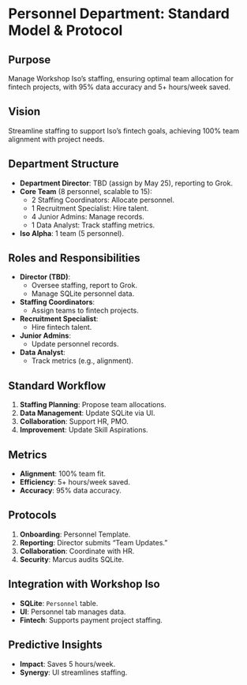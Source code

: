 # Personnel Department: Standard Model & Protocol

## Purpose
Manage Workshop Iso’s staffing, ensuring optimal team allocation for fintech projects, with 95% data accuracy and 5+ hours/week saved.

## Vision
Streamline staffing to support Iso’s fintech goals, achieving 100% team alignment with project needs.

## Department Structure
- **Department Director**: TBD (assign by May 25), reporting to Grok.
- **Core Team** (8 personnel, scalable to 15):
  - 2 Staffing Coordinators: Allocate personnel.
  - 1 Recruitment Specialist: Hire talent.
  - 4 Junior Admins: Manage records.
  - 1 Data Analyst: Track staffing metrics.
- **Iso Alpha**: 1 team (5 personnel).

## Roles and Responsibilities
- **Director (TBD)**:
  - Oversee staffing, report to Grok.
  - Manage SQLite personnel data.
- **Staffing Coordinators**:
  - Assign teams to fintech projects.
- **Recruitment Specialist**:
  - Hire fintech talent.
- **Junior Admins**:
  - Update personnel records.
- **Data Analyst**:
  - Track metrics (e.g., alignment).

## Standard Workflow
1. **Staffing Planning**: Propose team allocations.
2. **Data Management**: Update SQLite via UI.
3. **Collaboration**: Support HR, PMO.
4. **Improvement**: Update Skill Aspirations.

## Metrics
- **Alignment**: 100% team fit.
- **Efficiency**: 5+ hours/week saved.
- **Accuracy**: 95% data accuracy.

## Protocols
1. **Onboarding**: Personnel Template.
2. **Reporting**: Director submits “Team Updates.”
3. **Collaboration**: Coordinate with HR.
4. **Security**: Marcus audits SQLite.

## Integration with Workshop Iso
- **SQLite**: `Personnel` table.
- **UI**: Personnel tab manages data.
- **Fintech**: Supports payment project staffing.

## Predictive Insights
- **Impact**: Saves 5 hours/week.
- **Synergy**: UI streamlines staffing.